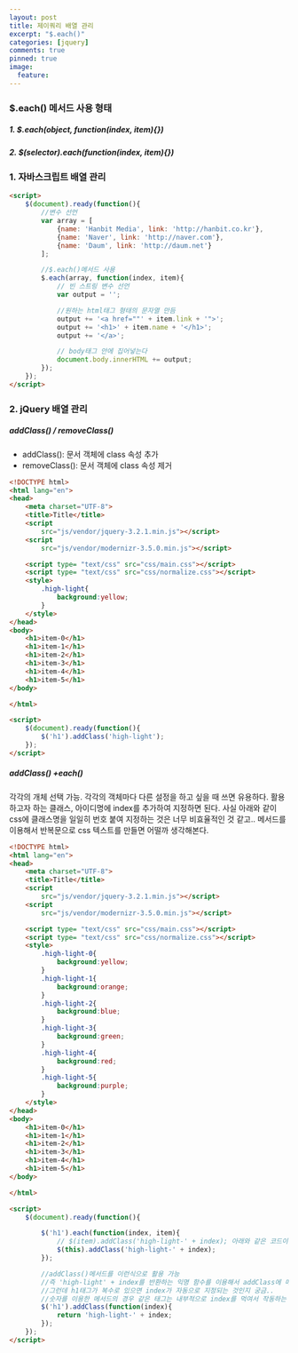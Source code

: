 ```yaml
---
layout: post
title: 제이쿼리 배열 관리
excerpt: "$.each()"
categories: [jquery]
comments: true
pinned: true
image:
  feature: 
---
```


### $.each() 메서드 사용 형태

##### 1. $.each(object, function(index, item){})
##### 2. $(selector).each(function(index, item){})

### 1. 자바스크립트 배열 관리

~~~html
<script>
    $(document).ready(function(){
        //변수 선언
        var array = [
            {name: 'Hanbit Media', link: 'http://hanbit.co.kr'},
            {name: 'Naver', link: 'http://naver.com'},
            {name: 'Daum', link: 'http://daum.net'}
        ];

        //$.each()메서드 사용
        $.each(array, function(index, item){
            // 빈 스트링 변수 선언
            var output = '';

            //원하는 html태그 형태의 문자열 만듬
            output += '<a href=""' + item.link + '">';
            output += '<h1>' + item.name + '</h1>';
            output += '</a>';

            // body태그 안에 집어넣는다
            document.body.innerHTML += output;
        });
    });
</script>
~~~

### 2. jQuery 배열 관리

##### addClass() / removeClass()

* addClass(): 문서 객체에 class 속성 추가
* removeClass(): 문서 객체에 class 속성 제거

~~~html
<!DOCTYPE html>
<html lang="en">
<head>
    <meta charset="UTF-8">
    <title>Title</title>
    <script
        src="js/vendor/jquery-3.2.1.min.js"></script>
    <script
        src="js/vendor/modernizr-3.5.0.min.js"></script>

    <script type= "text/css" src="css/main.css"></script>
    <script type= "text/css" src="css/normalize.css"></script>
    <style>
        .high-light{
            background:yellow;
        }
    </style>
</head>
<body>
    <h1>item-0</h1>
    <h1>item-1</h1>
    <h1>item-2</h1>
    <h1>item-3</h1>
    <h1>item-4</h1>
    <h1>item-5</h1>
</body>

</html>

<script>
    $(document).ready(function(){
        $('h1').addClass('high-light');
    });
</script>

~~~

##### addClass() +each()

각각의 개체 선택 가능. 각각의 객체마다 다른 설정을 하고 싶을 때 쓰면 유용하다. 활용하고자 하는 클래스, 아이디명에 index를 추가하여 지정하면 된다. 사실 아래와 같이 css에 클래스명을 일일히 번호 붙여 지정하는 것은 너무 비효율적인 것 같고.. 메서드를 이용해서 반복문으로 css 텍스트를 만들면 어떨까 생각해본다.

~~~html
<!DOCTYPE html>
<html lang="en">
<head>
    <meta charset="UTF-8">
    <title>Title</title>
    <script
        src="js/vendor/jquery-3.2.1.min.js"></script>
    <script
        src="js/vendor/modernizr-3.5.0.min.js"></script>

    <script type= "text/css" src="css/main.css"></script>
    <script type= "text/css" src="css/normalize.css"></script>
    <style>
        .high-light-0{
            background:yellow;
        }
        .high-light-1{
            background:orange;
        }
        .high-light-2{
            background:blue;
        }
        .high-light-3{
            background:green;
        }
        .high-light-4{
            background:red;
        }
        .high-light-5{
            background:purple;
        }
    </style>
</head>
<body>
    <h1>item-0</h1>
    <h1>item-1</h1>
    <h1>item-2</h1>
    <h1>item-3</h1>
    <h1>item-4</h1>
    <h1>item-5</h1>
</body>

</html>

<script>
    $(document).ready(function(){

        $('h1').each(function(index, item){
            // $(item).addClass('high-light-' + index); 아래와 같은 코드이나, this를 더 많이 쓴다.
            $(this).addClass('high-light-' + index);
        });

        //addClass()메서드를 이런식으로 활용 가능
        //즉 'high-light' + index를 반환하는 익명 함수를 이용해서 addClass에 매개변수로 넘기는 것.
        //그런데 h1태그가 복수로 있으면 index가 자동으로 지정되는 것인지 궁금..
        //숫자를 이용한 메서드의 경우 같은 태그는 내부적으로 index를 먹여서 작동하는 것이 맞는 듯 하다.
        $('h1').addClass(function(index){
            return 'high-light-' + index;
        });
    });
</script>
~~~
